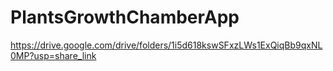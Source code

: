 # PlantsGrowthChamberApp
https://drive.google.com/drive/folders/1i5d618kswSFxzLWs1ExQiqBb9qxNL0MP?usp=share_link
